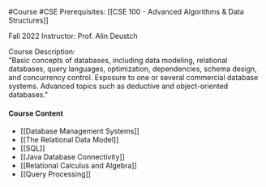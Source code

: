 #Course #CSE 
Prerequisites: [[CSE 100 - Advanced Algorithms & Data Structures]]

Fall 2022
Instructor: Prof. Alin Deustch

Course Description:  
"Basic concepts of databases, including data modeling, relational databases, query languages, optimization, dependencies, schema design, and concurrency control. Exposure to one or several commercial database systems. Advanced topics such as deductive and object-oriented databases."

#### Course Content
- [[Database Management Systems]]
- [[The Relational Data Model]]
- [[SQL]] <!-- incomplete -->
- [[Java Database Connectivity]]
- [[Relational Calculus and Algebra]]
- [[Query Processing]]